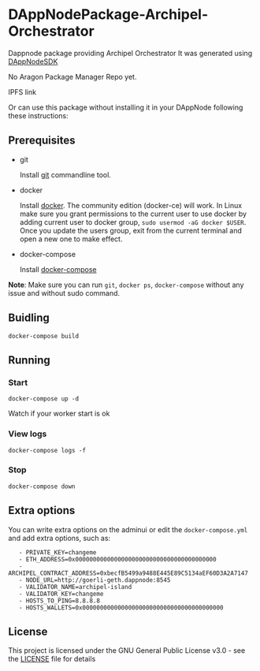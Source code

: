 # DAppNodePackage-Archipel-Orchestrator

Dappnode package providing Archipel Orchestrator
It was generated using [DAppNodeSDK](https://github.com/dappnode/DAppNodeSDK)

No Aragon Package Manager Repo yet.

IPFS link 



Or can use this package without installing it in your DAppNode following these instructions:

## Prerequisites

- git

   Install [git](https://git-scm.com/book/en/v2/Getting-Started-Installing-Git) commandline tool.

- docker

   Install [docker](https://docs.docker.com/engine/installation). The community edition (docker-ce) will work. In Linux make sure you grant permissions to the current user to use docker by adding current user to docker group, `sudo usermod -aG docker $USER`. Once you update the users group, exit from the current terminal and open a new one to make effect.

- docker-compose

   Install [docker-compose](https://docs.docker.com/compose/install)
   
**Note**: Make sure you can run `git`, `docker ps`, `docker-compose` without any issue and without sudo command.


## Buidling

`docker-compose build`

## Running

### Start

`docker-compose up -d`

Watch if your worker start is ok

### View logs

`docker-compose logs -f`

### Stop

`docker-compose down`

## Extra options

You can write extra options on the adminui or edit the `docker-compose.yml` and add extra options, such as:
```
   - PRIVATE_KEY=changeme
   - ETH_ADDRESS=0x0000000000000000000000000000000000000000
   - ARCHIPEL_CONTRACT_ADDRESS=0xbecfB5499a9488E445E89C5134aEF60D3A2A7147
   - NODE_URL=http://goerli-geth.dappnode:8545
   - VALIDATOR_NAME=archipel-island
   - VALIDATOR_KEY=changeme
   - HOSTS_TO_PING=8.8.8.8
   - HOSTS_WALLETS=0x0000000000000000000000000000000000000000
```

## License

This project is licensed under the GNU General Public License v3.0 - see the [LICENSE](LICENSE) file for details

